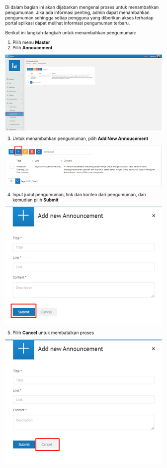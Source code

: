 Di dalam bagian ini akan dijabarkan mengenai proses untuk menambahkan pengumuman. Jika ada informasi penting, 
admin dapat menambahkan pengumuman sehingga setiap pengguna yang diberikan akses terhadap portal aplikasi dapat 
melihat informasi pengumuman terbaru.

Berikut ini langkah-langkah untuk menambahkan pengumuman:

1. Pilih menu **Master**
2. Pilih **Annoucement**

![Gambar](_static/Gambar7.3.1.1_1.png/?sanitize=true)

3. Untuk menambahkan pengumuman, pilih **Add New Annoucement**

![Gambar](_static/Gambar7.3.1.1_2.png/?sanitize=true)

4. Input judul pengumuman, link dan konten dari pengumuman, dan kemudian pilih **Submit**

![Gambar](_static/Gambar7.3.1.1_3.png/?sanitize=true)

5. Pilih **Cancel** untuk membatalkan proses

![Gambar](_static/Gambar7.3.1.1_4.png/?sanitize=true)